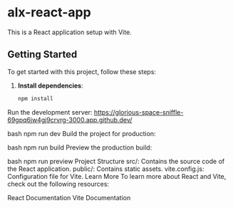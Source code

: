 # alx-react-app

This is a React application setup with Vite.

## Getting Started

To get started with this project, follow these steps:

1. **Install dependencies**:
   ```bash
   npm install
Run the development server: https://glorious-space-sniffle-69gpq6jw4gj9crvrg-3000.app.github.dev/

bash
npm run dev
Build the project for production:

bash
npm run build
Preview the production build:

bash
npm run preview
Project Structure
src/: Contains the source code of the React application.
public/: Contains static assets.
vite.config.js: Configuration file for Vite.
Learn More
To learn more about React and Vite, check out the following resources:

React Documentation
Vite Documentation
